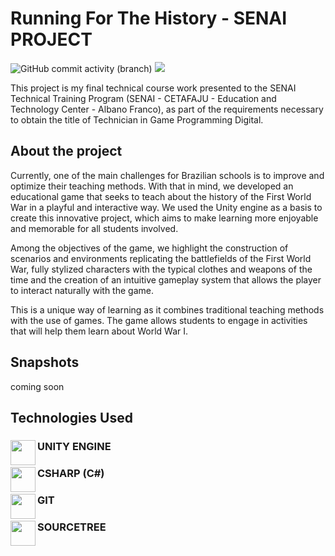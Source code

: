 # Running For The History - SENAI PROJECT
![GitHub commit activity (branch)](https://img.shields.io/github/commit-activity/m/ayslan-gamedev/Running-For-The-History/main?color=blue&style=flat-square)
<a href="https://github.com/Ayslan-gamedev/Running-For-The-History/blob/main/LICENSE"><img src="https://img.shields.io/github/license/ayslan-gamedev/Running-For-The-History?color=blue&style=flat-square"></a>

This project is my final technical course work presented to the SENAI Technical Training Program (SENAI - CETAFAJU - Education and Technology Center - Albano Franco), as part of the requirements necessary to obtain the title of Technician in Game Programming Digital.

## About the project 
  Currently, one of the main challenges for Brazilian schools is to improve and optimize their teaching methods. With that in mind, we developed an educational game that seeks to teach about the history of the First World War in a playful and interactive way. We used the Unity engine as a basis to create this innovative project, which aims to make learning more enjoyable and memorable for all students involved.
  
Among the objectives of the game, we highlight the construction of scenarios and environments replicating the battlefields of the First World War, fully stylized characters with the typical clothes and weapons of the time and the creation of an intuitive gameplay system that allows the player to interact naturally with the game.

This is a unique way of learning as it combines traditional teaching methods with the use of games. The game allows students to engage in activities that will help them learn about World War I.

## Snapshots
coming soon

## Technologies Used
 ### <a href="https://unity.com"><img src="https://preview.redd.it/tu3gt6ysfxq71.png?auto=webp&s=10ab55d9dc09e7ed6ea59bd5916800a5272d5969" class="media-object  img-responsive img-thumbnail" height="40" width="40" align="left"></a> UNITY ENGINE
 
 ### <a href="https://learn.microsoft.com/pt-br/dotnet/csharp/"><img src="https://cdn.jsdelivr.net/gh/devicons/devicon/icons/csharp/csharp-original.svg" class="media-object  img-responsive img-thumbnail" height="40" width="40" align="left"></a> CSHARP (C#)
 
 ### <a href="https://git-scm.com/"><img src="https://cdn.jsdelivr.net/gh/devicons/devicon/icons/git/git-plain.svg" class="media-object  img-responsive img-thumbnail" height="40" width="40" align="left"></a> GIT
 
 ### <a href="https://www.sourcetreeapp.com"><img src="https://dl2.macupdate.com/images/icons256/35643.png?time=1661765508" class="media-object  img-responsive img-thumbnail" height="40" width="40" align="left"></a> SOURCETREE
